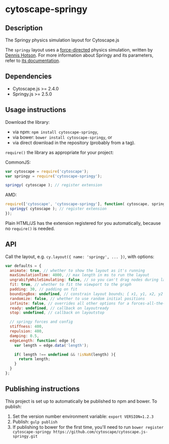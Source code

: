 cytoscape-springy
================================================================================


## Description

The Springy physics simulation layout for Cytoscape.js

The `springy` layout uses a [force-directed](http://en.wikipedia.org/wiki/Force-directed_graph_drawing) physics simulation, written by [Dennis Hotson](http://dhotson.tumblr.com/).  For more information about Springy and its parameters, refer to [its documentation](http://getspringy.com).


## Dependencies

 * Cytoscape.js >= 2.4.0
 * Springy.js >= 2.5.0


## Usage instructions

Download the library:
 * via npm: `npm install cytoscape-springy`,
 * via bower: `bower install cytoscape-springy`, or
 * via direct download in the repository (probably from a tag).

`require()` the library as appropriate for your project:

CommonJS:
```js
var cytoscape = require('cytoscape');
var springy = require('cytoscape-springy');

springy( cytoscape ); // register extension
```

AMD:
```js
require(['cytoscape', 'cytoscape-springy'], function( cytoscape, springy ){
  springy( cytoscape ); // register extension
});
```

Plain HTML/JS has the extension registered for you automatically, because no `require()` is needed.


## API

Call the layout, e.g. `cy.layout({ name: 'springy', ... })`, with options:

```js
var defaults = {
  animate: true, // whether to show the layout as it's running
  maxSimulationTime: 4000, // max length in ms to run the layout
  ungrabifyWhileSimulating: false, // so you can't drag nodes during layout
  fit: true, // whether to fit the viewport to the graph
  padding: 30, // padding on fit
  boundingBox: undefined, // constrain layout bounds; { x1, y1, x2, y2 } or { x1, y1, w, h }
  randomize: false, // whether to use random initial positions
  infinite: false, // overrides all other options for a forces-all-the-time mode
  ready: undefined, // callback on layoutready
  stop: undefined, // callback on layoutstop

  // springy forces and config
  stiffness: 400,
  repulsion: 400,
  damping: 0.5,
  edgeLength: function( edge ){
    var length = edge.data('length');

    if( length !== undefined && !isNaN(length) ){
      return length;
    }
  }
};
```


## Publishing instructions

This project is set up to automatically be published to npm and bower.  To publish:

1. Set the version number environment variable: `export VERSION=1.2.3`
1. Publish: `gulp publish`
1. If publishing to bower for the first time, you'll need to run `bower register cytoscape-springy https://github.com/cytoscape/cytoscape.js-springy.git`
